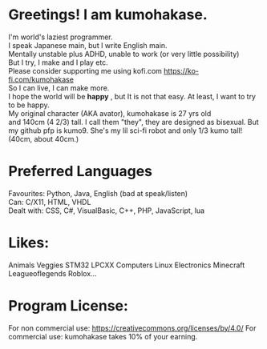 Greetings! I am kumohakase.
====
I'm world's laziest programmer.   
I speak Japanese main, but I write English main.  
Mentally unstable plus ADHD, unable to work (or very little possibility)   
But I try, I make and I play etc.   
Please consider supporting me using kofi.com https://ko-fi.com/kumohakase  
So I can live, I can make more.   
I hope the world will be **happy** , but It is not that easy.
At least, I want to try to be happy.   
My original character (AKA avator), kumohakase is 27 yrs old   
and 140cm (4 2/3) tall. I call them "they", they are designed as
bisexual.
But my github pfp is kumo9. She's my lil sci-fi robot and only
1/3 kumo tall! (40cm, about 40cm.)

Preferred Languages
====
Favourites: Python, Java, English (bad at speak/listen)   
Can: C/X11, HTML, VHDL   
Dealt with: CSS, C#, VisualBasic, C++, PHP, JavaScript, lua   


Likes:
====
Animals Veggies STM32 LPCXX Computers Linux Electronics Minecraft Leagueoflegends Roblox...


Program License:
====
For non commercial use: https://creativecommons.org/licenses/by/4.0/
For commercial use: kumohakase takes 10% of your earning.
